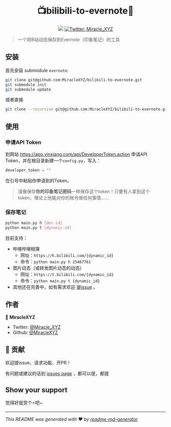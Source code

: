 <h1 align="center">📺bilibili-to-evernote🐘</h1>
<p align="center">
  <img src="https://img.shields.io/badge/version-0.1.0-blue.svg?cacheSeconds=2592000" />
  <a href="https://twitter.com/Miracle_XYZ">
    <img alt="Twitter: Miracle_XYZ" src="https://img.shields.io/twitter/follow/Miracle_XYZ.svg?style=social" target="_blank" />
  </a>
</p>

> 一个将B站动态保存到Evernote（印象笔记）的工具

## 安装

首先安装 submodule `evernote`:

``` sh
git clone git@github.com:MiracleXYZ/bilibili-to-evernote.git
git submodule init
git submodule update
```

或者直接

``` sh
git clone --recursive git@github.com:MiracleXYZ/bilibili-to-evernote.git
```


## 使用

### 申请API Token

到网站 https://app.yinxiang.com/api/DeveloperToken.action 申请API Token，并在根目录新建一个`config.py`，写入：

``` python
developer_token = ""
```

在引号中粘贴你申请到的Token。

> 请像保存**你的印象笔记密码**一样保存这个token！只要有人拿到这个token，理论上他能对你的账号做任何事情……

### 保存笔记

```sh
python main.py h [doc-id]
python main.py t [dynamic-id]
```

目前支持：

- 哔哩哔哩相簿
  - 网址：`https://h.bilibili.com/{dynamic_id}`
  - 命令：`python main.py h 25467761`
- 图片动态（或转发图片动态的动态）
  - 网址：`https://t.bilibili.com/{dynamic_id}`
  - 命令：`python main.py t {dynamic_id}`
- 其他还在完善中，如有需求欢迎 [提issue](https://github.com/MiracleXYZ/bilibili-to-evernote/issues) 。

## 作者

👤 **MiracleXYZ**

* Twitter: [@Miracle_XYZ](https://twitter.com/Miracle_XYZ)
* Github: [@MiracleXYZ](https://github.com/MiracleXYZ)

## 🤝 贡献

欢迎提issue、请求功能、开PR！

有问题或建议的话到 [issues page](https://github.com/MiracleXYZ/bilibili-to-evernote/issues) ，都可以提，都提

## Show your support

觉得好就赏个⭐️吧~

***
_This README was generated with ❤️ by [readme-md-generator](https://github.com/kefranabg/readme-md-generator)_